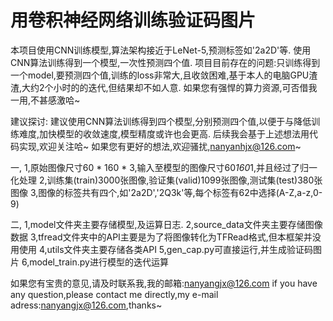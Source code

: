 # 用卷积神经网络训练验证码图片
本项目使用CNN训练模型,算法架构接近于LeNet-5,预测标签如'2a2D'等.
使用CNN算法训练得到一个模型,一次性预测四个值.
项目目前存在的问题:只训练得到一个model,要预测四个值,训练的loss非常大,且收敛困难,基于本人的电脑GPU渣渣,大约2个小时的的迭代,但结果却不如人意.
如果您有强悍的算力资源,可否借我一用,不甚感激哈~

建议探讨:
建议使用CNN算法训练得到四个模型,分别预测四个值,以便于与降低训练难度,加快模型的收敛速度,模型精度或许也会更高.
后续我会基于上述想法用代码实现,欢迎关注哈~
如果您有更好的想法,欢迎骚扰,nanyanhjx@126.com~


一,
  1,原始图像尺寸60 * 160 * 3,输入至模型的图像尺寸60*160*1,并且经过了归一化处理
  2,训练集(train)3000张图像,验证集(valid)1099张图像,测试集(test)380张图像
  3,图像的标签共有四个,如'2a2D','2Q3k'等,每个标签有62中选择(A-Z,a-z,0-9)

二,
  1,model文件夹主要存储模型,及运算日志.
  2,source_data文件夹主要存储图像数据
  3,tfread文件夹中的API主要是为了将图像转化为TFRead格式,但本框架并没用使用
  4,utils文件夹主要存储各类API
  5,gen_cap.py可直接运行,并生成验证码图片
  6,model_train.py进行模型的迭代运算

如果您有宝贵的意见,请及时联系我,我的邮箱:nanyangjx@126.com
if you have any question,please contact me directly,my e-mail adress:nanyangjx@126.com,thanks~
  
